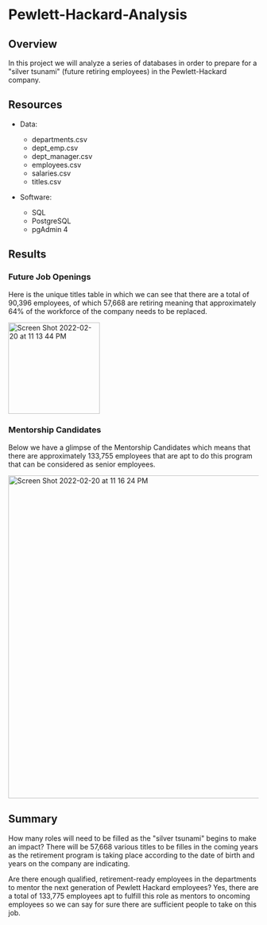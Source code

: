 # Pewlett-Hackard-Analysis

## Overview
In this project we will analyze a series of databases in order to prepare for a "silver tsunami" (future retiring employees) in the Pewlett-Hackard company. 

## Resources
- Data:
  - departments.csv
  - dept_emp.csv
  - dept_manager.csv
  - employees.csv 
  - salaries.csv
  - titles.csv


- Software:
  - SQL
  - PostgreSQL
  - pgAdmin 4

## Results
### Future Job Openings
Here is the unique titles table in which we can see that there are a total of 90,396 employees, of which 57,668 are retiring meaning that approximately 64% of the workforce of the company needs to be replaced.

<img width="184" alt="Screen Shot 2022-02-20 at 11 13 44 PM" src="https://user-images.githubusercontent.com/83614893/154893743-10e47943-9862-4eb1-a1e9-c1eb03d27c52.png">

### Mentorship Candidates
Below we have a glimpse of the Mentorship Candidates which means that there are approximately 133,755 employees that are apt to do this program that can be considered as senior employees.

<img width="650" alt="Screen Shot 2022-02-20 at 11 16 24 PM" src="https://user-images.githubusercontent.com/83614893/154893750-509a663e-3139-4ea5-bae2-0926e2b78850.png">


## Summary
How many roles will need to be filled as the "silver tsunami" begins to make an impact? 
There will be 57,668 various titles to be filles in the coming years as the retirement program is taking place according to the date of birth and years on the company are indicating.

Are there enough qualified, retirement-ready employees in the departments to mentor the next generation of Pewlett Hackard employees?
Yes, there are a total of 133,775 employees apt to fulfill this role as mentors to oncoming employees so we can say for sure there are sufficient people to take on this job.
